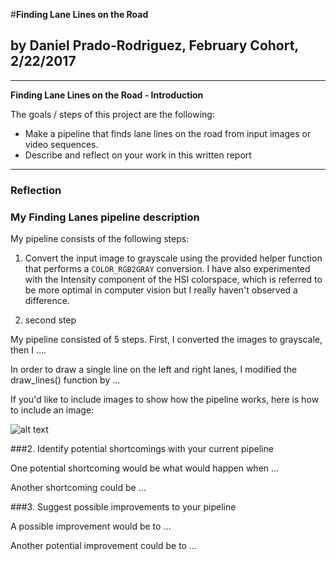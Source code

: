 #**Finding Lane Lines on the Road** 
## by Daniel Prado-Rodriguez,  February Cohort, 2/22/2017

---

**Finding Lane Lines on the Road - Introduction**

The goals / steps of this project are the following:
* Make a pipeline that finds lane lines on the road from input images or video sequences.
* Describe and reflect on your work in this written report


[//]: # (Image References)

[image1]: ./examples/grayscale.jpg "Grayscale"

---

### Reflection

### My Finding Lanes pipeline description

My pipeline consists of the following steps:

1. Convert the input image to grayscale using the provided helper function that performs a `COLOR_RGB2GRAY` conversion. I have also experimented with the Intensity component of the HSI colorspace, which is referred to be more optimal in computer vision but I really haven't observed a difference.

2. second step

My pipeline consisted of 5 steps. First, I converted the images to grayscale, then I .... 

In order to draw a single line on the left and right lanes, I modified the draw_lines() function by ...

If you'd like to include images to show how the pipeline works, here is how to include an image: 

![alt text][image1]


###2. Identify potential shortcomings with your current pipeline


One potential shortcoming would be what would happen when ... 

Another shortcoming could be ...


###3. Suggest possible improvements to your pipeline

A possible improvement would be to ...

Another potential improvement could be to ...


